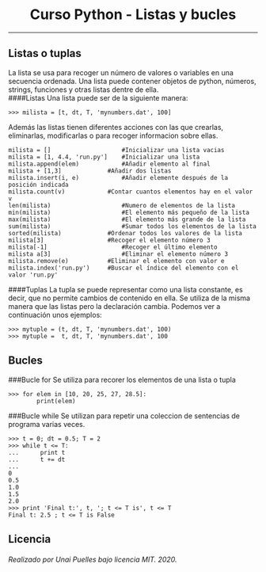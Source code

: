 <h1 align="center">
  Curso Python - Listas y bucles
  <br/>
</h1>

---

## Listas o tuplas
La lista se usa para recoger un número de valores o variables en una secuencia ordenada. Una lista puede contener objetos de python, 
números, strings, funciones y otras listas dentre de ella.
<br/>
####Listas
Una lista puede ser de la siguiente manera:
```
>>> milista = [t, dt, T, 'mynumbers.dat', 100]
```
Además las listas tienen diferentes acciones con las que crearlas, eliminarlas, modificarlas o para recoger informacion sobre ellas.
```
milista = [] 	                #Inicializar una lista vacias
milista = [1, 4.4, 'run.py'] 	#Inicializar una lista
milista.append(elem) 	        #Añadir elemento al final
milista + [1,3] 	        #Añadir dos listas
milista.insert(i, e) 	        #Añadir elemente después de la posición indicada
milista.count(v) 	        #Contar cuantos elementos hay en el valor v
len(milista) 	                #Numero de elementos de la lista
min(milista) 	                #El elemento más pequeño de la lista
max(milista) 	                #El elemento más grande de la lista
sum(milista) 	                #Sumar todos los elementos de la lista
sorted(milista) 	        #Ordenar todos los valores de la lista
milista[3] 	                #Recoger el elemento número 3
milista[-1] 	                #Recoger el último elemento
milista a[3] 	                #Eliminar el elemento número 3
milista.remove(e) 	        #Eliminar el elemento con valor e
milista.index('run.py') 	#Buscar el índice del elemento con el valor 'run.py'

```
####Tuplas
La tupla se puede representar como una lista constante, es decir, que no permite cambios de contenido en ella.
Se utiliza de la misma manera que las listas pero la declaración cambia. Podemos ver a continuación unos ejemplos:
```
>>> mytuple = (t, dt, T, 'mynumbers.dat', 100)
>>> mytuple =  t, dt, T, 'mynumbers.dat', 100
```

## Bucles

###Bucle for
Se utiliza para recorer los elementos de una lista o tupla
```
>>> for elem in [10, 20, 25, 27, 28.5]:
        print(elem)
```

###Bucle while
Se utilizan para repetir una coleccion de sentencias de programa varias veces.
```
>>> t = 0; dt = 0.5; T = 2
>>> while t <= T:
...      print t
...      t += dt
...
0
0.5
1.0
1.5
2.0
>>> print 'Final t:', t, '; t <= T is', t <= T
Final t: 2.5 ; t <= T is False
```

## Licencia

###### Realizado por Unai Puelles bajo licencia MIT. 2020.
